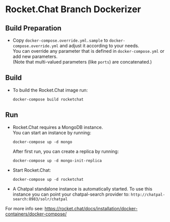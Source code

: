 # Rocket.Chat Branch Dockerizer

## Build Preparation

* Copy `docker-compose.override.yml.sample` to `docker-compose.override.yml` and adjust it according to your needs.  
  You can override any parameter that is defined in `docker-compose.yml` or add new parameters.  
  (Note that multi-valued parameters (like `ports`) are concatenated.)


## Build

* To build the Rocket.Chat image run: 
  ```
  docker-compose build rocketchat
  ```

## Run

* Rocket.Chat requires a MongoDB instance.  
  You can start an instance by running: 
  ```
  docker-compose up -d mongo
  ```
  After first run, you can create a replica by running: 
  ```
  docker-compose up -d mongo-init-replica
  ```
* Start Rocket.Chat: 
  ```
  docker-compose up -d rocketchat
  ```
* A Chatpal standalone instance is automatically started.
  To use this instance you can point your chatpal-search provider to: `http://chatpal-search:8983/solr/chatpal`

For more info see: https://rocket.chat/docs/installation/docker-containers/docker-compose/
